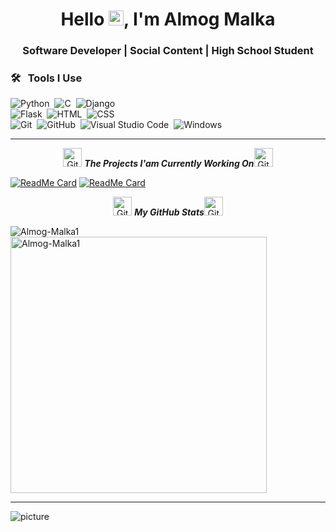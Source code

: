 <h1 align="center">Hello <img src="https://github.com/TheDudeThatCode/TheDudeThatCode/blob/master/Assets/Earth.gif" width="24px">, I'm Almog Malka</h1>

<h3 align="center">Software Developer | Social Content | High School Student</h3>


### 🛠 &nbsp; Tools I Use

![Python](https://img.shields.io/badge/-Python-05122A?style=flat&logo=python)&nbsp;
![C](https://img.shields.io/badge/-C-05122A?style=flat&logo=C&logoColor=A8B9CC)&nbsp;
![Django](https://img.shields.io/badge/-Django-05122A?style=flat&logo=django&logoColor=092E20)&nbsp;<br>
![Flask](https://img.shields.io/badge/-Flask-05122A?style=flat&logo=flask)&nbsp;
![HTML](https://img.shields.io/badge/-HTML-05122A?style=flat&logo=HTML5)&nbsp;
![CSS](https://img.shields.io/badge/-CSS-05122A?style=flat&logo=CSS3&logoColor=1572B6)&nbsp;<br>
![Git](https://img.shields.io/badge/-Git-05122A?style=flat&logo=git)&nbsp;
![GitHub](https://img.shields.io/badge/-GitHub-05122A?style=flat&logo=github)&nbsp;
![Visual Studio Code](https://img.shields.io/badge/-Visual%20Studio%20Code-05122A?style=flat&logo=visual-studio-code&logoColor=007ACC)&nbsp;
![Windows](http://img.shields.io/badge/-Windows-0078D6?style=flat-square&logo=windows&logoColor=ffffff)&nbsp;


<hr>


<p align="center">
 <img src="https://media.giphy.com/media/8UHRm5oY4k4FDxq5QG/giphy.gif" width="30px" alt="GitHub-Status"/>&nbsp;<i><b>The Projects I'am Currently Working On</b></i><img src="https://media.giphy.com/media/8UHRm5oY4k4FDxq5QG/giphy.gif" width="30px" alt="GitHub-Status"/></p>
 

[![ReadMe Card](https://github-readme-stats.vercel.app/api/pin/?username=Almog-Malka1&repo=ToDo_list_webApp)](https://github.com/Almog-Malka1/ToDo_list_webApp)
[![ReadMe Card](https://github-readme-stats.vercel.app/api/pin/?username=Almog-Malka1&repo=LogIn_System)](https://github.com/Almog-Malka1/LogIn_System)

  <p align="center">
 <img src="https://media.giphy.com/media/8UHRm5oY4k4FDxq5QG/giphy.gif" width="30px" alt="GitHub-Status"/>&nbsp;<i><b>My GitHub Stats</b></i><img src="https://media.giphy.com/media/8UHRm5oY4k4FDxq5QG/giphy.gif" width="30px" alt="GitHub-Status"/></p>
<p><img align="left" src="https://github-readme-stats.vercel.app/api/top-langs?username=Almog-Malka1&show_icons=true&locale=en&layout=compact" alt="Almog-Malka1" /></p>

<p>&nbsp;<img align="center" src="https://github-readme-stats.vercel.app/api?username=Almog-Malka1&show_icons=true&locale=en" alt="Almog-Malka1" width="410" /></p>


<hr>
 






![picture](https://raw.githubusercontent.com/saadeghi/saadeghi/master/dino.gif)



